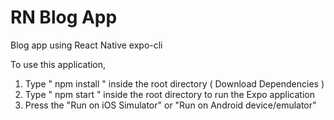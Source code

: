 # RN Blog App

Blog app using React Native expo-cli

To use this application,

1. Type " npm install " inside the root directory ( Download Dependencies )
2. Type " npm start " inside the root directory to run the Expo application
3. Press the "Run on iOS Simulator" or "Run on Android device/emulator"
